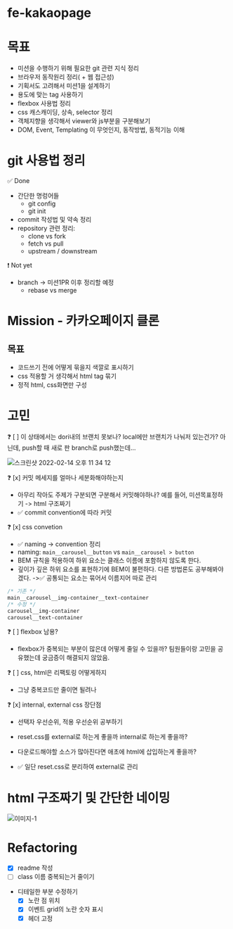 # fe-kakaopage

# 목표

- 미션을 수행하기 위해 필요한 git 관련 지식 정리
- 브라우저 동작원리 정리( + 웹 접근성)
- 기획서도 고려해서 미션1을 설계하기
- 용도에 맞는 tag 사용하기
- flexbox 사용법 정리
- css 캐스캐이딩, 상속, selector 정리
- 객체지향을 생각해서 viewer와 js부분을 구분해보기
- DOM, Event, Templating 이 무엇인지, 동작방법, 동적기능 이해

# git 사용법 정리

✅ Done

- 간단한 명렁어들
  - git config
  - git init
- commit 작성법 및 약속 정리
- repository 관련 정리:
  - clone vs fork
  - fetch vs pull
  - upstream / downstream

❗️ Not yet

- branch -> 미션1PR 이후 정리할 예정
  - rebase vs merge

# Mission - 카카오페이지 클론

## 목표

- 코드쓰기 전에 어떻게 묶을지 색깔로 표시하기
- css 적용할 거 생각해서 html tag 묶기
- 정적 html, css화면만 구성

# 고민

❓ [ ] 이 상태에서는 dori내의 브랜치 못보나? local에만 브랜치가 나눠저 있는건가? 아닌데, push할 때 새로 판 branch로 push했는데...

![스크린샷 2022-02-14 오후 11 34 12](https://user-images.githubusercontent.com/71386219/153883813-ac766d7b-ef76-43c2-a275-efaaaadceca2.png)

❓ [x] 커밋 메세지를 얼마나 세분화해야하는지

- 아무리 작아도 주제가 구분되면 구분해서 커밋해야하나? 예를 들어, 미션목표정하기 -> html 구조짜기
- ✅ commit convention에 따라 커밋

❓ [x] css convetion

- ✅ naming -> convention 정리
- naming: `main__carousel__button` vs `main__carousel > button`
- BEM 규칙을 적용하여 하위 요소는 클래스 이름에 포함하지 않도록 한다.
- 깊이가 깊은 하위 요소를 표현하기에 BEM이 불편하다. 다른 방법론도 공부해봐야겠다. ->✅ 공통되는 요소는 묶어서 이름지어 따로 관리

```css
/* 기존 */
main__carousel__img-container__text-container
/* 수정 */
carousel__img-container
carousel__text-container
```

❓ [ ] flexbox 남용?

- flexbox가 중복되는 부분이 많은데 어떻게 줄일 수 있을까? 팀원들이랑 고민을 공유했는데 궁금증이 해결되지 않았음.

❓ [ ] css, html은 리팩토링 어떻게하지

- 그냥 중복코드만 줄이면 될려나

❓ [x] internal, external css 장단점

- 선택자 우선순위, 적용 우선순위 공부하기

- reset.css를 external로 하는게 좋을까 internal로 하는게 좋을까?
- 다운로드해야할 소스가 많아진다면 애초에 html에 삽입하는게 좋을까?
- ✅ 일단 reset.css로 분리하여 external로 관리

# html 구조짜기 및 간단한 네이밍

![이미지-1](https://user-images.githubusercontent.com/71386219/153881920-aa848f63-bb26-48c7-b39c-a000ceac688d.jpg)

# Refactoring

- [x] readme 작성
- [ ] class 이름 중복되는거 줄이기
- 디테일한 부분 수정하기
  - [x] 노란 점 위치
  - [x] 이벤트 grid의 노란 숫자 표시
  - [x] 헤더 고정
